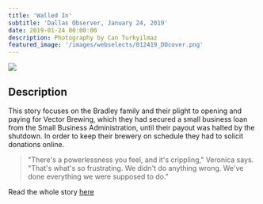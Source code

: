 ```yaml
---
title: 'Walled In'
subtitle: 'Dallas Observer, January 24, 2019'
date: 2019-01-24 00:00:00
description: Photography by Can Turkyilmaz
featured_image: '/images/webselects/012419_DOcover.png'
---
```


![](/images/webselects/012419_DOcover.png)

## Description

This story focuses on the Bradley family and their plight to opening and paying for Vector Brewing, which they had secured a small business loan from the Small Business Administration, until their payout was halted by the shutdown. In order to keep their brewery on schedule they had to solicit donations online. 

> "There's a powerlessness you feel, and it's crippling," Veronica says. "That's what's so frustrating. We didn't do anything wrong. We've done everything we were supposed to do."


Read the whole story [here](https://www.dallasobserver.com/restaurants/the-federal-government-shutdown-leaves-lake-highlands-vector-brewing-in-limbo-11514487)